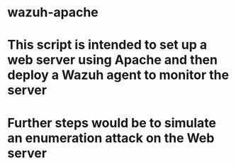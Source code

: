 # wazuh-apache

# This script is intended to set up a web server using Apache and then deploy a Wazuh agent to monitor the server
# Further steps would be to simulate an enumeration attack on the Web server 

